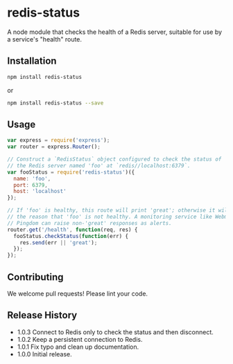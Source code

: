 # redis-status

A node module that checks the health of a Redis server, suitable for use by a
service's "health" route.

## Installation

```sh
npm install redis-status
```
or
```sh
npm install redis-status --save
```

## Usage

```js
var express = require('express');
var router = express.Router();

// Construct a `RedisStatus` object configured to check the status of
// the Redis server named 'foo' at `redis//localhost:6379`.
var fooStatus = require('redis-status')({
  name: 'foo',
  port: 6379,
  host: 'localhost'
});

// If 'foo' is healthy, this route will print 'great'; otherwise it will print
// the reason that 'foo' is not healthy. A monitoring service like Webmon or
// Pingdom can raise non-'great' responses as alerts.
router.get('/health', function(req, res) {
  fooStatus.checkStatus(function(err) {
    res.send(err || 'great');
  });
});
```

## Contributing

We welcome pull requests! Please lint your code.

## Release History

* 1.0.3 Connect to Redis only to check the status and then disconnect.
* 1.0.2 Keep a persistent connection to Redis.
* 1.0.1 Fix typo and clean up documentation.
* 1.0.0 Initial release.
